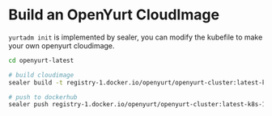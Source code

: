 # Build an OpenYurt CloudImage

`yurtadm init` is implemented by sealer, you can modify the kubefile to make your own openyurt cloudimage.

```bash
cd openyurt-latest

# build cloudimage
sealer build -t registry-1.docker.io/openyurt/openyurt-cluster:latest-k8s-1198 -f Kubefile .

# push to dockerhub
sealer push registry-1.docker.io/openyurt/openyurt-cluster:latest-k8s-1198
```